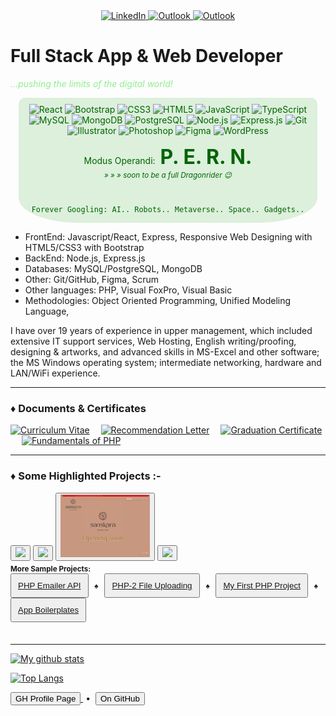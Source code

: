 <div id="badges" align="center" style="margin:0, padding:0">
  <a href="https://www.linkedin.com/in/victor-r-wright/" target="_blank">
    <img src="https://img.shields.io/badge/Victor%20Wright-blue?logo=linkedin&logoColor=white" alt="LinkedIn"/>
  </a>
  <a href="mailto:victor.wright@outlook.de" target="_blank">
    <img src="https://img.shields.io/badge/Email-lightblue?logo=microsoftoutlook&logoColor=white" alt="Outlook"/>
  </a>
  <a href="tel:+49-176-46774278" target="_blank">
    <img src="https://img.shields.io/badge/📲%20Germany:%20176%204677%204278-red?logoColor=white" alt="Outlook"/>
  </a>
</div>

# Full Stack App & Web Developer
<i style="color: lightgreen"> ...pushing the limits of the digital world!</i>

<div style="display: flex; flex-wrap: wrap; width: 95%;  margin: 0 auto; text-align: center; justify-content: center; background-color: rgb(220, 240, 220); border-radius: 10px 10px 20% 20%; color: darkgreen;">
    <div style="max-width: 450px; justify-content: center; padding: 10px;">
        <img src="https://profilinator.rishav.dev/skills-assets/react-original-wordmark.svg" alt="React" height="50" />
        <img  src="https://profilinator.rishav.dev/skills-assets/bootstrap-plain.svg" alt="Bootstrap" height="50" />
        <img  src="https://profilinator.rishav.dev/skills-assets/css3-original-wordmark.svg" alt="CSS3" height="50" />
        <img  src="https://profilinator.rishav.dev/skills-assets/html5-original-wordmark.svg" alt="HTML5" height="50" />
        <img  src="https://profilinator.rishav.dev/skills-assets/javascript-original.svg" alt="JavaScript" height="50" />
        <img src="https://profilinator.rishav.dev/skills-assets/typescript-original.svg" alt="TypeScript" height="50" />
        <img  src="https://profilinator.rishav.dev/skills-assets/mysql-original-wordmark.svg" alt="MySQL" height="50" />
        <img src="https://profilinator.rishav.dev/skills-assets/mongodb-original-wordmark.svg" alt="MongoDB" height="50" />
        <img src="https://profilinator.rishav.dev/skills-assets/postgresql-original-wordmark.svg" alt="PostgreSQL" height="50" />
        <img  src="https://profilinator.rishav.dev/skills-assets/nodejs-original-wordmark.svg" alt="Node.js" height="50" />
        <img  src="https://profilinator.rishav.dev/skills-assets/express-original-wordmark.svg" alt="Express.js" height="50" />
        <img src="https://profilinator.rishav.dev/skills-assets/git-scm-icon.svg" alt="Git" height="50" />
        <img src="https://profilinator.rishav.dev/skills-assets/adobe_illustrator-icon.svg" alt="Illustrator" height="50" />
        <img  src="https://profilinator.rishav.dev/skills-assets/photoshop-plain.svg" alt="Photoshop" height="50" />
        <img  src="https://profilinator.rishav.dev/skills-assets/figma-icon.svg" alt="Figma" height="50" />
        <img  src="https://profilinator.rishav.dev/skills-assets/wordpress.png" alt="WordPress" height="50" />
        <br>
        <p style="padding-bottom: 0;">
            Modus Operandi: &nbsp;<strong style="font-size: 2rem">P. E. R. N.</strong>
            <br>
            <i style="padding-top: 0;"><small>» » » soon to be a full Dragonrider 😉</small></i>
        </P>
    </div>    
        <p><code>Forever Googling: AI.. Robots.. Metaverse.. Space.. Gadgets..</code>
        </p>
</div>
<ul>
    <li>FrontEnd: Javascript/React, Express, Responsive Web Designing with HTML5/CSS3 with Bootstrap </li>
    <li>BackEnd: Node.js, Express.js</li>
    <li>Databases: MySQL/PostgreSQL, MongoDB</li>
    <li>Other: Git/GitHub, Figma, Scrum</li>
    <li>Other languages: PHP, Visual FoxPro, Visual Basic</li>
    <li>Methodologies: Object Oriented Programming, Unified Modeling Language, </li>
</ul>
I have over 19 years of experience in upper management, which included extensive IT support services, Web Hosting, English writing/proofing, designing & artworks, and advanced skills in MS-Excel and other software; the MS Windows operating system; intermediate networking, hardware and LAN/WiFi experience.
<hr>
<h3>♦ Documents & Certificates</h3>
<a href="https://github.com/vrw-GH/vrw-GH/raw/main/resume/cv_vw-en.jpg?raw=true" target="_blank" title="Curriculum Vitae"><img src="https://raw.githubusercontent.com/vrw-GH/vrw-GH/main/resume/cv_vw-en.jpg?raw=true" alt="Curriculum Vitae" width="auto" height="100px"></a>&emsp;
<a href="https://github.com/vrw-GH/vrw-GH/raw/main/certificates/Victor_Wright-Recommendation_letter.jpg?raw=true" target="_blank" title="Recommendation Letter"><img src="https://raw.githubusercontent.com/vrw-GH/vrw-GH/main/certificates/Victor_Wright-Recommendation_letter.jpg?raw=true" alt="Recommendation Letter" width="auto" height="100px"></a>&emsp;
<a href="https://github.com/vrw-GH/vrw-GH/raw/main/certificates/WBS-certificate_FS_Web_%26_App_Dev.jpg?raw=true" target="_blank" title="Graduation Certificate - WBS Coding School"><img src="https://raw.githubusercontent.com/vrw-GH/vrw-GH/main/certificates/WBS-certificate_FS_Web_%26_App_Dev.jpg?raw=true" alt="Graduation Certificate" width="auto" height="100px"></a>&emsp;
<a href="https://raw.githubusercontent.com/vrw-GH/vrw-GH/main/certificates/TutorialsPoint_Cert-Fundementals_of_PHP.jpg?raw=true" target="_blank" title="Fundamentals of PHP"><img src="https://raw.githubusercontent.com/vrw-GH/vrw-GH/main/certificates/TutorialsPoint_Cert-Fundementals_of_PHP.jpg?raw=true" alt="Fundamentals of PHP" width="auto" height="100px"></a>&emsp;
<hr/>
<h3>♦ Some Highlighted Projects :-</h3>
<button><a href="https://vrw-gh.github.io/final-project-wd020/" target="_blank" title="Share My Food">
    <img src="https://raw.githubusercontent.com/vrw-GH/final-project-wd020/0f30e27180ba56cd0ae5abcd38c6e77f99c52aac/project%20basics/Screenshot%20(252).png" height="100"></a></button> 
<button><a href="https://vrw-gh.github.io/sharemyfood-backend/" target="_blank" title="Backend API for ShareMyFood">
    <img src="https://vrw-gh.github.io/sharemyfood-backend/public/Screenshot.png?raw=true" height="100"></a></button> 
<button><a href="https://vrw-gh.github.io/sanskara/" target="_blank" title="Sanskara Front End (with Email-home)">
    <img src="https://github.com/vrw-GH/sanskara/raw/main/project-basics/Screenshot.png?raw=true" height="100"></a></button> 
<button><a href="https://vrw-gh.github.io/hacker-news/" target="_blank" title="My Hacker News (Coding project)">
    <img src="https://vrw-gh.github.io/hacker-news/assets/Screenshot1.png" height="100"></a></button>
<br>
<sub>
<b>More Sample Projects: </b>
<br>  
    <button style="padding: 10px"><a href="https://vrw-gh.github.io/php-emailer/" target="_blank">PHP Emailer API</a></button>
    &nbsp; ♠ &nbsp;    
    <button style="padding: 10px"><a href="https://vrw-gh.github.io/php-p2/" target="_blank">PHP-2 File Uploading</a></button>
    &nbsp; ♠ &nbsp;
    <button style="padding: 10px"><a href="https://vrw-gh.github.io/php-p1/" target="_blank">My First PHP Project</a></button>
    &nbsp; ♠ &nbsp;
    <button style="padding: 10px"><a href="https://vrw-gh.github.io/BOILETPLATES/"
     target="_blank">App Boilerplates</a></button>
    <br>
    <br>
</sub>
<hr>

[![My github stats](https://github-readme-stats.vercel.app/api?username=vrw-GH)](https://github.com/vrw-GH)

[![Top Langs](https://github-readme-stats.vercel.app/api/top-langs/?username=vrw-GH&layout=compact&theme=vision-friendly-dark)](https://github.com/vrw-GH)

<a href="https://vrw-gh.github.io/vrw-GH/" target="_blank" title="https://vrw-gh.github.io/vrw-GH/">
    <button>GH Profile Page</button>
</a> &nbsp;•&nbsp;
<a href="https://github.com/vrw-GH" target="_blank" title="https://github.com/vrw-GH">
    <button>On GitHub</button>
</a>